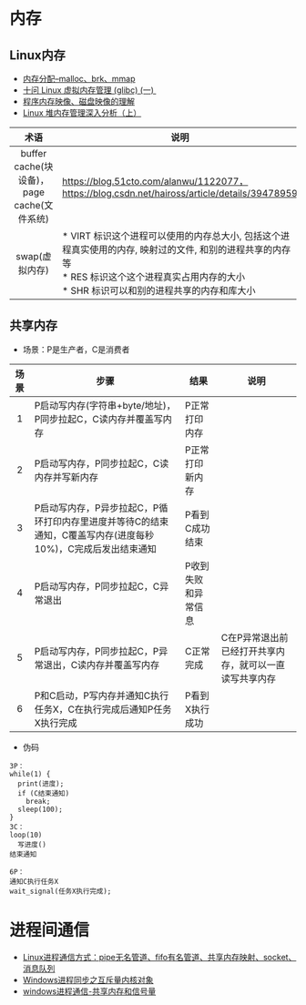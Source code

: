 # 内存
## Linux内存
* [内存分配–malloc、brk、mmap](https://blog.csdn.net/gfgdsg/article/details/42709943)
* [十问 Linux 虚拟内存管理 (glibc) (一) ](https://zhuanlan.zhihu.com/p/26137521)
* [程序内存映像、磁盘映像的理解](http://blog.chinaunix.net/uid-9012903-id-2011435.html)
* [Linux 堆内存管理深入分析（上）](https://segmentfault.com/a/1190000005118060)

| 术语 | 说明 |
| :-: | - |
| buffer cache(块设备)，page cache(文件系统)	 | https://blog.51cto.com/alanwu/1122077，https://blog.csdn.net/haiross/article/details/39478959 |
| swap(虚拟内存) | * VIRT 标识这个进程可以使用的内存总大小, 包括这个进程真实使用的内存, 映射过的文件, 和别的进程共享的内存等 <br> * RES 标识这个这个进程真实占用内存的大小 <br> * SHR 标识可以和别的进程共享的内存和库大小 |

## 共享内存
* 场景：P是生产者，C是消费者

| 场景 | 步骤 | 结果 | 说明 |
| :-: | - | - | - |
| 1 | P启动写内存(字符串+byte/地址)，P同步拉起C，C读内存并覆盖写内存 | P正常打印内存 |  |
| 2 | P启动写内存，P同步拉起C，C读内存并写新内存 | P正常打印新内存 |  |
| 3 | P启动写内存，P异步拉起C，P循环打印内存里进度并等待C的结束通知，C覆盖写内存(进度每秒10%)，C完成后发出结束通知 | P看到C成功结束 |  |
| 4 | P启动写内存，P同步拉起C，C异常退出 | P收到失败和异常信息 |  |
| 5 | P启动写内存，P同步拉起C，P异常退出，C读内存并覆盖写内存 | C正常完成 | C在P异常退出前已经打开共享内存，就可以一直读写共享内存 |
| 6 | P和C启动，P写内存并通知C执行任务X，C在执行完成后通知P任务X执行完成 | P看到X执行成功 |  |

* 伪码
```
3P：
while(1) {
  print(进度);
  if (C结束通知)
    break;
  sleep(100);
}
3C：
loop(10)
  写进度()
结束通知

6P：
通知C执行任务X
wait_signal(任务X执行完成);

```

# 进程间通信
* [Linux进程通信方式：pipe无名管道、fifo有名管道、共享内存映射、socket、消息队列](https://zhuanlan.zhihu.com/p/57454565)
* [Windows进程同步之互斥量内核对象](https://blog.csdn.net/iteye_18480/article/details/82514068)
* [windows进程通信-共享内存和信号量](https://blog.csdn.net/xihuanniNI/article/details/78958346)
